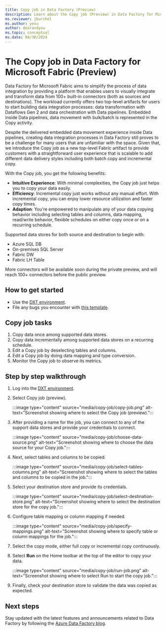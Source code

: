 ```yaml
---
title: Copy job in Data Factory (Preview)
description: Learn about the Copy job (Preview) in Data Factory for Microsoft Fabric.
ms.reviewer: jburchel
ms.author: yexu
author: dearandyxu
ms.topic: conceptual
ms.date: 04/30/2024
---
```


# The Copy job in Data Factory for Microsoft Fabric (Preview)

Data Factory for Microsoft Fabric aims to simplify the process of data integration by providing a platform that enables users to visually integrate and transform data from 100+ built-in connectors (both as sources and destinations). The workload currently offers two top-level artifacts for users to start building data integration processes: data transformation with Dataflows Gen 2 and data orchestration with Data pipelines. Embedded inside Data pipelines, data movement with bulk/batch is represented in the Copy activity.

Despite the delivered embedded data movement experience inside Data pipelines, creating data integration processes in Data Factory still proves to be a challenge for many users that are unfamiliar with the space. Given that, we introduce the Copy job as a new top-level Fabric artifact to provide customers with a straightforward user experience that is scalable to add different data delivery styles including both batch copy and incremental copy.

With the Copy job, you get the following benefits:

- **Intuitive Experience**: With minimal complexities, the Copy job just helps you to copy your data easily.
- **Efficiency**: Incremental copy just works without any manual effort. With incremental copy, you can enjoy lower resource utilization and faster copy times.  
- **Adaption**: You're empowered to manipulate any of your data copying behavior including selecting tables and columns, data mapping, read/write behavior, flexible schedules on either copy once or on a recurring schedule.  

Supported data stores for both source and destination to begin with:  

- Azure SQL DB  
- On-premises SQL Server
- Fabric DW  
- Fabric LH Table  

More connectors will be available soon during the private preview, and will reach 100+ connectors before the public preview.

## How to get started

- Use the [DXT environment](https://dxt.powerbi.com).
- File any bugs you encounter with [this template](https://msdata.visualstudio.com/13ee5071-298b-4fbc-863a-5ffe8c09e915/_workitems/create/Bug?templateId=3779c4dc-3115-45e8-a8e9-6247200d0c71&ownerId=733fcf84-c496-4683-bd7a-434f75370756).

## Copy job tasks

1. Copy data once among supported data stores.
1. Copy data incrementally among supported data stores on a recurring schedule.
1. Edit a Copy job by deselecting tables and columns.
1. Edit a Copy job by doing data mapping and type conversion.
1. Monitor the Copy job to observe its metrics.

## Step by step walkthrough

1. Log into the [DXT environment](https://dxt.powerbi.com).
1. Select Copy job (preview).

   :::image type="content" source="media/copy-job/copy-job.png" alt-text="Screenshot showing where to select the Copy job (preview).":::

1. After providing a name for the job, you can connect to any of the support data stores and provide your credentials to connect.

   :::image type="content" source="media/copy-job/choose-data-source.png" alt-text="Screenshot showing where to choose the data source for your Copy job.":::

1. Next, select tables and columns to be copied.

   :::image type="content" source="media/copy-job/select-tables-columns.png" alt-text="Screenshot showing where to select the tables and columns to be copied in the job.":::

1. Select your destination store and provide its credentials.

   :::image type="content" source="media/copy-job/select-destination-store.png" alt-text="Screenshot showing where to select the destination store for the copy job.":::

1. Configure table mapping or column mapping if needed.

   :::image type="content" source="media/copy-job/specify-mappings.png" alt-text="Screenshot showing where to specify table or column mappings for the job.":::

1. Select the copy mode, either full copy or incremental copy continuously.

1. Select **Run** on the Home toolbar at the top of the editor to copy your data.

   :::image type="content" source="media/copy-job/run-job.png" alt-text="Screenshot showing where to select Run to start the copy job.":::

1. Finally, check your destination store to validate the data was copied as expected.

## Next steps

Stay updated with the latest features and announcements related to Data Factory by following the [Azure Data Factory blog](https://azure.microsoft.com/blog/topics/data-factory/).
